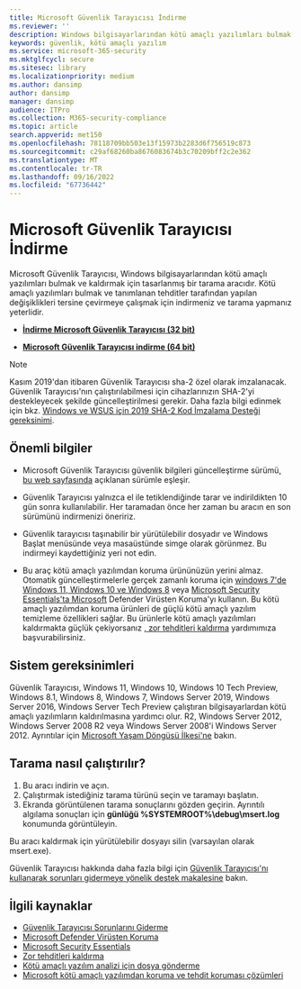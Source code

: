 ```yaml
---
title: Microsoft Güvenlik Tarayıcısı İndirme
ms.reviewer: ''
description: Windows bilgisayarlarından kötü amaçlı yazılımları bulmak ve kaldırmak için Microsoft Güvenlik Tarayıcısı aracını edinin.
keywords: güvenlik, kötü amaçlı yazılım
ms.service: microsoft-365-security
ms.mktglfcycl: secure
ms.sitesec: library
ms.localizationpriority: medium
ms.author: dansimp
author: dansimp
manager: dansimp
audience: ITPro
ms.collection: M365-security-compliance
ms.topic: article
search.appverid: met150
ms.openlocfilehash: 78118709bb503e13f15973b2283d6f756519c873
ms.sourcegitcommit: c29af68260ba8676083674b3c70209bff2c2e362
ms.translationtype: MT
ms.contentlocale: tr-TR
ms.lasthandoff: 09/16/2022
ms.locfileid: "67736442"
---
```

# <a name="microsoft-safety-scanner-download"></a>Microsoft Güvenlik Tarayıcısı İndirme

Microsoft Güvenlik Tarayıcısı, Windows bilgisayarlarından kötü amaçlı yazılımları bulmak ve kaldırmak için tasarlanmış bir tarama aracıdır. Kötü amaçlı yazılımları bulmak ve tanımlanan tehditler tarafından yapılan değişiklikleri tersine çevirmeye çalışmak için indirmeniz ve tarama yapmanız yeterlidir.

- **[İndirme Microsoft Güvenlik Tarayıcısı (32 bit)](https://go.microsoft.com/fwlink/?LinkId=212733)**

- **[Microsoft Güvenlik Tarayıcısı indirme (64 bit)](https://go.microsoft.com/fwlink/?LinkId=212732)**

> [!NOTE]
> Kasım 2019'dan itibaren Güvenlik Tarayıcısı sha-2 özel olarak imzalanacak. Güvenlik Tarayıcısı'nın çalıştırılabilmesi için cihazlarınızın SHA-2'yi destekleyecek şekilde güncelleştirilmesi gerekir. Daha fazla bilgi edinmek için bkz. [Windows ve WSUS için 2019 SHA-2 Kod İmzalama Desteği gereksinimi](https://support.microsoft.com/help/4472027/2019-sha-2-code-signing-support-requirement-for-windows-and-wsus).

## <a name="important-information"></a>Önemli bilgiler

- Microsoft Güvenlik Tarayıcısı güvenlik bilgileri güncelleştirme sürümü[, bu web sayfasında](https://www.microsoft.com/wdsi/definitions) açıklanan sürümle eşleşir.

- Güvenlik Tarayıcısı yalnızca el ile tetiklendiğinde tarar ve indirildikten 10 gün sonra kullanılabilir. Her taramadan önce her zaman bu aracın en son sürümünü indirmenizi öneririz.

- Güvenlik tarayıcısı taşınabilir bir yürütülebilir dosyadır ve Windows Başlat menüsünde veya masaüstünde simge olarak görünmez. Bu indirmeyi kaydettiğiniz yeri not edin.

- Bu araç kötü amaçlı yazılımdan koruma ürününüzün yerini almaz. Otomatik güncelleştirmelerle gerçek zamanlı koruma için [windows 7'de Windows 11, Windows 10 ve Windows 8](https://www.microsoft.com/windows/comprehensive-security) veya [Microsoft Security Essentials'ta Microsoft](https://support.microsoft.com/help/14210/security-essentials-download) Defender Virüsten Koruma'yı kullanın. Bu kötü amaçlı yazılımdan koruma ürünleri de güçlü kötü amaçlı yazılım temizleme özellikleri sağlar. Bu ürünlerle kötü amaçlı yazılımları kaldırmakta güçlük çekiyorsanız [, zor tehditleri kaldırma](https://www.microsoft.com/wdsi/help/troubleshooting-infection) yardımımıza başvurabilirsiniz.

## <a name="system-requirements"></a>Sistem gereksinimleri

Güvenlik Tarayıcısı, Windows 11, Windows 10, Windows 10 Tech Preview, Windows 8.1, Windows 8, Windows 7, Windows Server 2019, Windows Server 2016, Windows Server Tech Preview çalıştıran bilgisayarlardan kötü amaçlı yazılımların kaldırılmasına yardımcı olur. R2, Windows Server 2012, Windows Server 2008 R2 veya Windows Server 2008'i Windows Server 2012. Ayrıntılar için [Microsoft Yaşam Döngüsü İlkesi'ne](/lifecycle/) bakın.

## <a name="how-to-run-a-scan"></a>Tarama nasıl çalıştırılır?

1. Bu aracı indirin ve açın.
2. Çalıştırmak istediğiniz tarama türünü seçin ve taramayı başlatın.
3. Ekranda görüntülenen tarama sonuçlarını gözden geçirin. Ayrıntılı algılama sonuçları için **günlüğü %SYSTEMROOT%\debug\msert.log** konumunda görüntüleyin.

Bu aracı kaldırmak için yürütülebilir dosyayı silin (varsayılan olarak msert.exe).

Güvenlik Tarayıcısı hakkında daha fazla bilgi için [Güvenlik Tarayıcısı'nı kullanarak sorunları gidermeye yönelik destek makalesine](https://support.microsoft.com/kb/2520970) bakın.

## <a name="related-resources"></a>İlgili kaynaklar

- [Güvenlik Tarayıcısı Sorunlarını Giderme](https://support.microsoft.com/help/2520970/how-to-troubleshoot-an-error-when-you-run-the-microsoft-safety-scanner)
- [Microsoft Defender Virüsten Koruma](https://www.microsoft.com/windows/comprehensive-security)
- [Microsoft Security Essentials](https://support.microsoft.com/help/14210/security-essentials-download)
- [Zor tehditleri kaldırma](https://support.microsoft.com/help/4466982/windows-10-troubleshoot-problems-with-detecting-and-removing-malware)
- [Kötü amaçlı yazılım analizi için dosya gönderme](https://www.microsoft.com/wdsi/filesubmission)
- [Microsoft kötü amaçlı yazılımdan koruma ve tehdit koruması çözümleri](/microsoft-365/security/defender-endpoint/microsoft-defender-endpoint)

